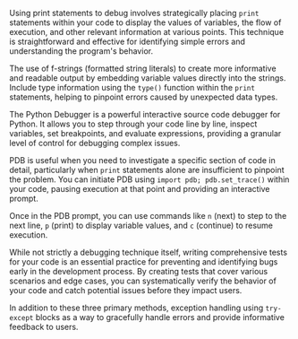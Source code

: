 Using print statements to debug involves strategically placing `print` statements within your code to display the values of variables, the flow of execution, and other relevant information at various points. This technique is straightforward and effective for identifying simple errors and understanding the program's behavior.

The use of f-strings (formatted string literals) to create more informative and readable output by embedding variable values directly into the strings. Include type information using the `type()` function within the `print` statements, helping to pinpoint errors caused by unexpected data types.

The Python Debugger is a powerful interactive source code debugger for Python. It allows you to step through your code line by line, inspect variables, set breakpoints, and evaluate expressions, providing a granular level of control for debugging complex issues.

PDB is useful when you need to investigate a specific section of code in detail, particularly when `print` statements alone are insufficient to pinpoint the problem. You can initiate PDB using `import pdb; pdb.set_trace()` within your code, pausing execution at that point and providing an interactive prompt.

Once in the PDB prompt, you can use commands like `n` (next) to step to the next line, `p` (print) to display variable values, and `c` (continue) to resume execution.

While not strictly a debugging technique itself, writing comprehensive tests for your code is an essential practice for preventing and identifying bugs early in the development process. By creating tests that cover various scenarios and edge cases, you can systematically verify the behavior of your code and catch potential issues before they impact users.

In addition to these three primary methods, exception handling using `try-except` blocks as a way to gracefully handle errors and provide informative feedback to users. 
